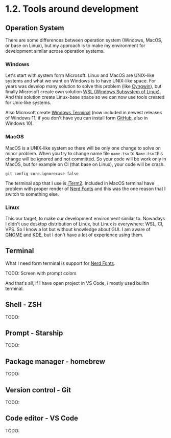 # 1.2. Tools around development

## Operation System

There are some differences between operation system (Windows, MacOS, or base on Linux), but my approach is to make my environment for development similar across operation systems.

### Windows

Let's start with system form Microsoft. Linux and MacOS are UNIX-like systems and what we want on Windows is to have UNIX-like space. For years was develop many solution to solve this problem (like [Cyngwin](https://www.cygwin.com/)), but finally Microsoft create own solution [WSL (Windows Subsystem of Linux)](https://learn.microsoft.com/en-us/windows/wsl/install). And this solution create Linux-base space so we can now use tools created for Unix-like systems. 

Also Microsoft create [Windows Terminal](https://github.com/microsoft/terminal) (now included in newest releases of Windows 11, if you don't have you can install form [GitHub](https://github.com/microsoft/terminal/releases), also in Windows 10).

### MacOS

MacOS is a UNIX-like system so there will be only one change to solve on minor problem. When you try to change name file `name.tsx` to `Name.tsx` this change will be ignored and not committed. So your code will be work only in MacOS, but for example on CI (that base on Linux), your code will be crash.

```shell
git config core.ignorecase false
```

The terminal app that I use is [iTerm2](https://iterm2.com/). Included in MacOS terminal have problem with proper render of [Nerd Fonts](https://www.nerdfonts.com/) and this was the one reason that I switch to something else.

### Linux

This our target, to make our development environment similar to. Nowadays I didn't use desktop distribution of Linux, but Linux is everywhere: WSL, CI, VPS. So I know a lot but without knowledge about GUI. I am aware of [GNOME](https://www.gnome.org/) and [KDE](https://kde.org/), but I don't have a lot of experience using them.

## Terminal

What I need form terminal is support for [Nerd Fonts](https://www.nerdfonts.com).

TODO: Screen with prompt colors

And that's all, if I have open project in VS Code, i mostly used builtin terminal.

## Shell - ZSH

TODO: 

## Prompt - Starship

TODO:

## Package manager - homebrew

TODO:

## Version control - Git

TODO:

## Code editor - VS Code

TODO:

